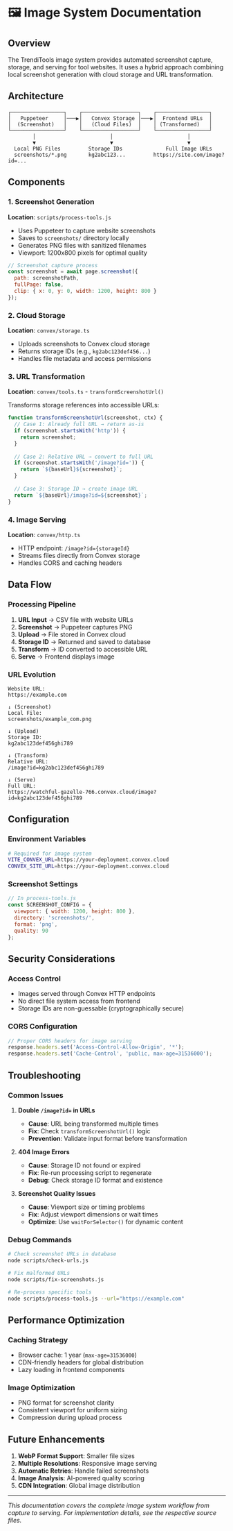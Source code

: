 # 🖼️ Image System Documentation

## Overview

The TrendiTools image system provides automated screenshot capture, storage, and serving for tool websites. It uses a hybrid approach combining local screenshot generation with cloud storage and URL transformation.

## Architecture

```
┌─────────────────┐    ┌──────────────────┐    ┌─────────────────┐
│   Puppeteer     │───▶│   Convex Storage │───▶│  Frontend URLs  │
│  (Screenshot)   │    │   (Cloud Files)  │    │ (Transformed)   │
└─────────────────┘    └──────────────────┘    └─────────────────┘
        │                        │                        │
        ▼                        ▼                        ▼
  Local PNG Files         Storage IDs              Full Image URLs
  screenshots/*.png       kg2abc123...         https://site.com/image?id=...
```

## Components

### 1. Screenshot Generation
**Location**: `scripts/process-tools.js`

- Uses Puppeteer to capture website screenshots
- Saves to `screenshots/` directory locally
- Generates PNG files with sanitized filenames
- Viewport: 1200x800 pixels for optimal quality

```javascript
// Screenshot capture process
const screenshot = await page.screenshot({
  path: screenshotPath,
  fullPage: false,
  clip: { x: 0, y: 0, width: 1200, height: 800 }
});
```

### 2. Cloud Storage
**Location**: `convex/storage.ts`

- Uploads screenshots to Convex cloud storage
- Returns storage IDs (e.g., `kg2abc123def456...`)
- Handles file metadata and access permissions

### 3. URL Transformation
**Location**: `convex/tools.ts` - `transformScreenshotUrl()`

Transforms storage references into accessible URLs:

```javascript
function transformScreenshotUrl(screenshot, ctx) {
  // Case 1: Already full URL → return as-is
  if (screenshot.startsWith('http')) {
    return screenshot;
  }
  
  // Case 2: Relative URL → convert to full URL
  if (screenshot.startsWith('/image?id=')) {
    return `${baseUrl}${screenshot}`;
  }
  
  // Case 3: Storage ID → create image URL
  return `${baseUrl}/image?id=${screenshot}`;
}
```

### 4. Image Serving
**Location**: `convex/http.ts`

- HTTP endpoint: `/image?id={storageId}`
- Streams files directly from Convex storage
- Handles CORS and caching headers

## Data Flow

### Processing Pipeline
1. **URL Input** → CSV file with website URLs
2. **Screenshot** → Puppeteer captures PNG
3. **Upload** → File stored in Convex cloud
4. **Storage ID** → Returned and saved to database
5. **Transform** → ID converted to accessible URL
6. **Serve** → Frontend displays image

### URL Evolution
```
Website URL:
https://example.com

↓ (Screenshot)
Local File:
screenshots/example_com.png

↓ (Upload)
Storage ID:
kg2abc123def456ghi789

↓ (Transform)
Relative URL:
/image?id=kg2abc123def456ghi789

↓ (Serve)
Full URL:
https://watchful-gazelle-766.convex.cloud/image?id=kg2abc123def456ghi789
```

## Configuration

### Environment Variables
```bash
# Required for image system
VITE_CONVEX_URL=https://your-deployment.convex.cloud
CONVEX_SITE_URL=https://your-deployment.convex.cloud
```

### Screenshot Settings
```javascript
// In process-tools.js
const SCREENSHOT_CONFIG = {
  viewport: { width: 1200, height: 800 },
  directory: 'screenshots/',
  format: 'png',
  quality: 90
};
```

## Security Considerations

### Access Control
- Images served through Convex HTTP endpoints
- No direct file system access from frontend
- Storage IDs are non-guessable (cryptographically secure)

### CORS Configuration
```javascript
// Proper CORS headers for image serving
response.headers.set('Access-Control-Allow-Origin', '*');
response.headers.set('Cache-Control', 'public, max-age=31536000');
```

## Troubleshooting

### Common Issues

1. **Double `/image?id=` in URLs**
   - **Cause**: URL being transformed multiple times
   - **Fix**: Check `transformScreenshotUrl()` logic
   - **Prevention**: Validate input format before transformation

2. **404 Image Errors**
   - **Cause**: Storage ID not found or expired
   - **Fix**: Re-run processing script to regenerate
   - **Debug**: Check storage ID format and existence

3. **Screenshot Quality Issues**
   - **Cause**: Viewport size or timing problems
   - **Fix**: Adjust viewport dimensions or wait times
   - **Optimize**: Use `waitForSelector()` for dynamic content

### Debug Commands
```bash
# Check screenshot URLs in database
node scripts/check-urls.js

# Fix malformed URLs
node scripts/fix-screenshots.js

# Re-process specific tools
node scripts/process-tools.js --url="https://example.com"
```

## Performance Optimization

### Caching Strategy
- Browser cache: 1 year (`max-age=31536000`)
- CDN-friendly headers for global distribution
- Lazy loading in frontend components

### Image Optimization
- PNG format for screenshot clarity
- Consistent viewport for uniform sizing
- Compression during upload process

## Future Enhancements

1. **WebP Format Support**: Smaller file sizes
2. **Multiple Resolutions**: Responsive image serving
3. **Automatic Retries**: Handle failed screenshots
4. **Image Analysis**: AI-powered quality scoring
5. **CDN Integration**: Global image distribution

---

*This documentation covers the complete image system workflow from capture to serving. For implementation details, see the respective source files.*